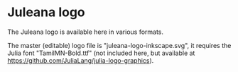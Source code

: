 # Juleana logo

The Juleana logo is available here in various formats.

The master (editable) logo file is "juleana-logo-inkscape.svg", it requires
the Julia font "TamilMN-Bold.ttf" (not included here, but available at
https://github.com/JuliaLang/julia-logo-graphics).
